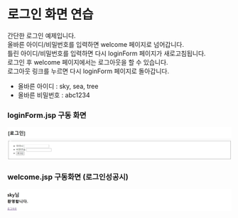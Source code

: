 
# 로그인 화면 연습  

간단한 로그인 예제입니다.  
올바른 아이디/비밀번호를 입력하면 welcome 페이지로 넘어갑니다.  
틀린 아이디/비밀번호를 입력하면 다시 loginForm 페이지가 새로고침됩니다.  
로그인 후 welcome 페이지에서는 로그아웃을 할 수 있습니다.  
로그아웃 링크를 누르면 다시 loginForm 페이지로 돌아갑니다.  

- 올바른 아이디 : sky, sea, tree  
- 올바른 비밀번호 : abc1234  

### loginForm.jsp 구동 화면  

<img src="img/loginform.jpg"><br>

### welcome.jsp 구동화면 (로그인성공시)  

<img src="img/welcome.jpg"><br>  
